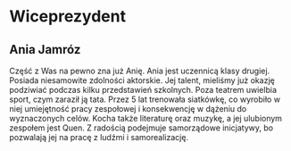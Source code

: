# Wiceprezydent
## Ania Jamróz
Część z Was na pewno zna już Anię. Ania jest uczennicą klasy drugiej. Posiada niesamowite zdolności aktorskie. Jej talent, mieliśmy już okazję podziwiać podczas kilku przedstawień szkolnych. Poza teatrem uwielbia sport, czym zaraził ją tata. Przez 5 lat trenowała siatkówkę, co wyrobiło w niej umiejętność pracy zespołowej i konsekwencję w dążeniu do wyznaczonych celów. Kocha także literaturę oraz muzykę, a jej ulubionym zespołem jest Quen. Z radością podejmuje samorządowe inicjatywy, bo pozwalają jej na pracę z ludźmi i samorealizację.